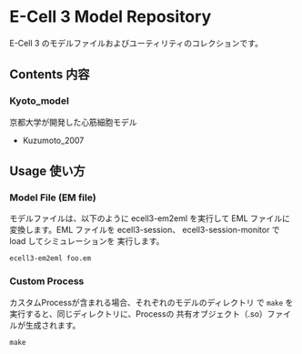 E-Cell 3 Model Repository
=========================

E-Cell 3 のモデルファイルおよびユーティリティのコレクションです。


Contents 内容
------------

### Kyoto_model

京都大学が開発した心筋細胞モデル

* Kuzumoto_2007



Usage 使い方
-----------

### Model File (EM file)

モデルファイルは、以下のように ecell3-em2eml を実行して 
EML ファイルに変換します。EML ファイルを ecell3-session、
ecell3-session-monitor で load してシミュレーションを
実行します。

    ecell3-em2eml foo.em


### Custom Process

カスタムProcessが含まれる場合、それぞれのモデルのディレクトリ
で `make` を実行すると、同じディレクトリに、Processの
共有オブジェクト（.so）ファイルが生成されます。

    make

